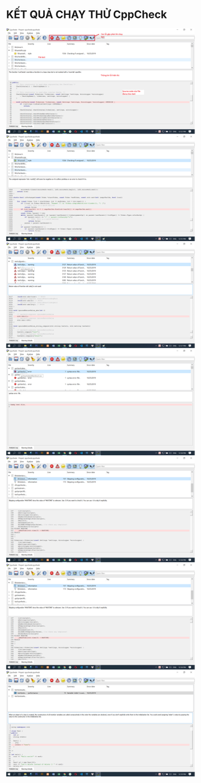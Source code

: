 <h1> KẾT QUẢ CHẠY THỬ CppCheck </h1>

<img src="1.png">

<img src="2.png">

<img src="3.png">

<img src="4.png">

<img src="5.png">

<img src="6.png">

<img src="7.png">

